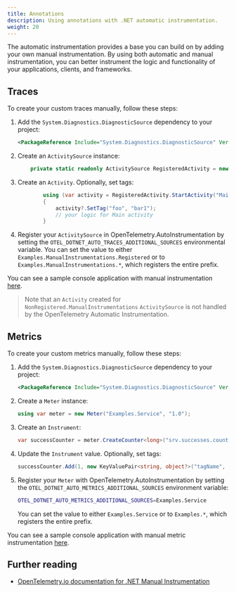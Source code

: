 ```yaml
---
title: Annotations
description: Using annotations with .NET automatic instrumentation.
weight: 20
---
```


The automatic instrumentation provides a base you can build on by adding your
own manual instrumentation. By using both automatic and manual instrumentation,
you can better instrument the logic and functionality of your applications,
clients, and frameworks.

## Traces

To create your custom traces manually, follow these steps:

1. Add the `System.Diagnostics.DiagnosticSource` dependency to your project:

    ```xml
    <PackageReference Include="System.Diagnostics.DiagnosticSource" Version="7.0.0" />
    ```

2. Create an `ActivitySource` instance:

    ```csharp
        private static readonly ActivitySource RegisteredActivity = new ActivitySource("Examples.ManualInstrumentations.Registered");
    ```

3. Create an `Activity`. Optionally, set tags:

    ```csharp
            using (var activity = RegisteredActivity.StartActivity("Main"))
            {
                activity?.SetTag("foo", "bar1");
                // your logic for Main activity
            }
    ```

4. Register your `ActivitySource` in OpenTelemetry.AutoInstrumentation
by setting the `OTEL_DOTNET_AUTO_TRACES_ADDITIONAL_SOURCES` environmental variable.
You can set the value to either `Examples.ManualInstrumentations.Registered`
or to `Examples.ManualInstrumentations.*`, which registers the entire prefix.

You can see a sample console application with manual instrumentation [here](../examples/demo/Service/Program.cs).

> Note that an `Activity` created for `NonRegistered.ManualInstrumentations`
`ActivitySource` is not handled by the OpenTelemetry Automatic Instrumentation.

## Metrics

To create your custom metrics manually, follow these steps:

1. Add the `System.Diagnostics.DiagnosticSource` dependency to your project:

    ```xml
    <PackageReference Include="System.Diagnostics.DiagnosticSource" Version="7.0.0" />
    ```

2. Create a `Meter` instance:

    ```csharp
    using var meter = new Meter("Examples.Service", "1.0");
    ```

3. Create an `Instrument`:

    ```csharp
    var successCounter = meter.CreateCounter<long>("srv.successes.count", description: "Number of successful responses");
    ```

4. Update the `Instrument` value. Optionally, set tags:

    ```csharp
    successCounter.Add(1, new KeyValuePair<string, object?>("tagName", "tagValue"));
    ```

5. Register your `Meter` with OpenTelemetry.AutoInstrumentation by setting the
    `OTEL_DOTNET_AUTO_METRICS_ADDITIONAL_SOURCES` environment variable:

    ```bash
    OTEL_DOTNET_AUTO_METRICS_ADDITIONAL_SOURCES=Examples.Service
    ```

    You can set the value to either `Examples.Service`
    or to `Examples.*`, which registers the entire prefix.

You can see a sample console application with manual metric instrumentation [here](../examples/demo/Service/Program.cs).

## Further reading

- [OpenTelemetry.io documentation for .NET Manual Instrumentation](https://opentelemetry.io/docs/instrumentation/net/manual/#setting-up-an-activitysource)

